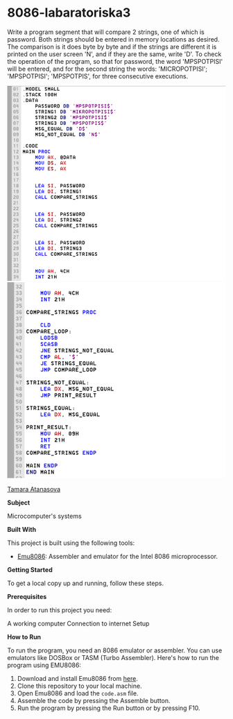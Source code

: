 # 8086-labaratoriska3

Write a program segment that will compare 2 strings, one of which is
password. Both strings should be entered in memory locations as desired. The comparison is
it does byte by byte and if the strings are different it is printed on the user screen
'N', and if they are the same, write 'D'. To check the operation of the program, so that for
password, the word 'MPSPOTPISI' will be entered, and for the second string the words:
'MICROPOTPISI'; 'MPSPOTPISI'; 'MPSPOTPIS', for three consecutive executions.


![Screenshot (5)](https://github.com/tamaraatanasova/8086-labaratoriska3/blob/main/lab3.1.png)
![Screenshot (5)](https://github.com/tamaraatanasova/8086-labaratoriska3/blob/main/lab3.2.png)

[Tamara Atanasova ](https://github.com/tamaraatanasova)

**Subject**

Microcomputer's systems

**Built With**

This project is built using the following tools:

- [Emu8086](https://emu8086-microprocessor-emulator.en.softonic.com/): Assembler and emulator for the Intel 8086 microprocessor.

**Getting Started**

To get a local copy up and running, follow these steps.

**Prerequisites**

In order to run this project you need:

A working computer
Connection to internet
Setup

**How to Run**

To run the program, you need an 8086 emulator or assembler. You can use emulators like DOSBox or TASM (Turbo Assembler). Here's how to run the program using EMU8086:

1. Download and install Emu8086 from [here](https://emu8086-microprocessor-emulator.en.softonic.com/).
2. Clone this repository to your local machine.
3. Open Emu8086 and load the `code.asm` file.
4. Assemble the code by pressing the Assemble button.
5. Run the program by pressing the Run button or by pressing F10.
